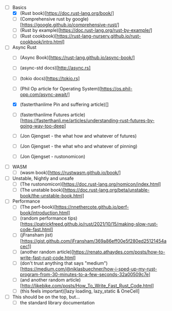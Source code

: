 - [ ] Basics
  - [x] (Rust book)[https://doc.rust-lang.org/book/]
  - [ ] (Comprehensive rust by google)[https://google.github.io/comprehensive-rust/]
  - [ ] (Rust by example)[https://doc.rust-lang.org/rust-by-example/]
  - [ ] (Rust cookbook)[https://rust-lang-nursery.github.io/rust-cookbook/intro.html]

- [ ] Async Rust
  - [ ] (Async Book)[https://rust-lang.github.io/async-book/]
  - [ ] (async-std docs)[http://async.rs]
  - [ ] (tokio docs)[https://tokio.rs]
  - [ ] (Phil Op article for Operating System)[https://os.phil-opp.com/async-await/]
  - [x] (fasterthanlime Pin and suffering article)[]
  - [ ] (fasterthanlime Futures article)[https://fasterthanli.me/articles/understanding-rust-futures-by-going-way-too-deep]
  - [ ] (Jon Gjengset - the what how and whatever of futures)
  - [ ] (Jon Gjengset - the what who and whatever of pinning)
  - [ ] (Jon Gjengset - rustonomicon)


- [ ] WASM
  - [ ] (wasm book)[https://rustwasm.github.io/book/]

- [ ] Unstable, Nightly and unsafe
  - [ ] (The rustonomicon)[https://doc.rust-lang.org/nomicon/index.html]
  - [ ] (The unstable book)[https://doc.rust-lang.org/beta/unstable-book/the-unstable-book.html]

- [ ] Performance
  - [ ] (The perf-book)[https://nnethercote.github.io/perf-book/introduction.html]
  - [ ] (random performance tips)[https://patrickfreed.github.io/rust/2021/10/15/making-slow-rust-code-fast.html]
  - [ ] (jFransham jist)[https://gist.github.com/jFransham/369a86eff00e5f280ed25121454acec1]
  - [ ] (another random article)[https://renato.athaydes.com/posts/how-to-write-fast-rust-code.html]
  - [ ] (don't trust anything that says "medium")[https://medium.com/@niklasbuechner/how-i-sped-up-my-rust-program-from-30-minutes-to-a-few-seconds-32a00509c7e]
  - [ ] (and another random article)[http://likebike.com/posts/How_To_Write_Fast_Rust_Code.html]
  - [ ] (this feels important)[lazy loading, lazy_static & OneCell]

- [ ] This should be on the top, but...
  - [ ] the standard library documentation
